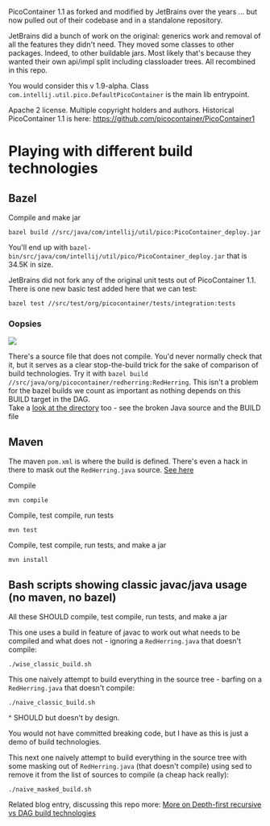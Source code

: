 PicoContainer 1.1 as forked and modified by JetBrains over the years ... but now pulled out of their codebase and in a standalone repository.

JetBrains did a bunch of work on the original: generics work and removal of all the features they didn't need.  They moved some classes to other packages. Indeed, to other buildable jars. Most likely that's because they wanted their own
api/impl split including classloader trees.  All recombined in this repo.


You would consider this v 1.9-alpha. Class `com.intellij.util.pico.DefaultPicoContainer` is the main lib entrypoint.

Apache 2 license. Multiple copyright holders and authors. Historical PicoContainer 1.1 is here: https://github.com/picocontainer/PicoContainer1

# Playing with different build technologies

## Bazel

Compile and make jar

```
bazel build //src/java/com/intellij/util/pico:PicoContainer_deploy.jar
```

You'll end up with `bazel-bin/src/java/com/intellij/util/pico/PicoContainer_deploy.jar` that is 34.5K in size.

JetBrains did not fork any of the original unit tests out of PicoContainer 1.1. There is one new basic test added here that we can test:

```
bazel test //src/test/org/picocontainer/tests/integration:tests
```
### Oopsies

![](https://user-images.githubusercontent.com/82182/163056846-899bcdcc-61aa-408c-8a7c-a38e310d3190.png)

There's a source file that does not compile. You'd never normally check that it, but it serves as a clear stop-the-build
trick for the sake of comparison of build technologies. Try it with `bazel build //src/java/org/picocontainer/redherring:RedHerring`.
This isn't a problem for the bazel builds we count as important as nothing depends on this BUILD target in the DAG.  
Take a [look at the directory](https://github.com/picocontainer/PicoContainer1.9/tree/main/src/java/org/picocontainer/redherring/) 
too - see the broken Java source and the BUILD file

## Maven

The maven `pom.xml` is where the build is defined. There's even a hack in there to mask out the `RedHerring.java` source.
[See here](https://github.com/picocontainer/PicoContainer1.9/tree/main/pom.xml)

Compile

```
mvn compile 
```

Compile, test compile, run tests

```
mvn test
```

Compile, test compile, run tests, and make a jar

```
mvn install 
```

## Bash scripts showing classic javac/java usage (no maven, no bazel)

All these SHOULD compile, test compile, run tests, and make a jar

This one uses a build in feature of javac to work out what needs to be compiled and what does not - ignoring a `RedHerring.java` that doesn't compile:

```
./wise_classic_build.sh
```

This one naively attempt to build everything in the source tree - barfing on a `RedHerring.java` that doesn't compile:

```
./naive_classic_build.sh
```

^ SHOULD but doesn't by design.

You would not have committed breaking code, but I have as this is just a demo of build technologies.

This next one naively attempt to build everything in the source tree with some masking out of `RedHerring.java` (that doesn't compile) using sed to remove it from the list of sources to compile (a cheap hack really):

```
./naive_masked_build.sh
```

Related blog entry, discussing this repo more: [More on Depth-first recursive vs DAG build technologies](https://paulhammant.con/2022/04/13/more-on-depth-first-recursive-vs-dag-build-techs)